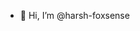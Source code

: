 - 👋 Hi, I’m @harsh-foxsense

<!---
harsh-foxsense/harsh-foxsense is a ✨ special ✨ repository because its `README.md` (this file) appears on your GitHub profile.
You can click the Preview link to take a look at your changes.
--->
